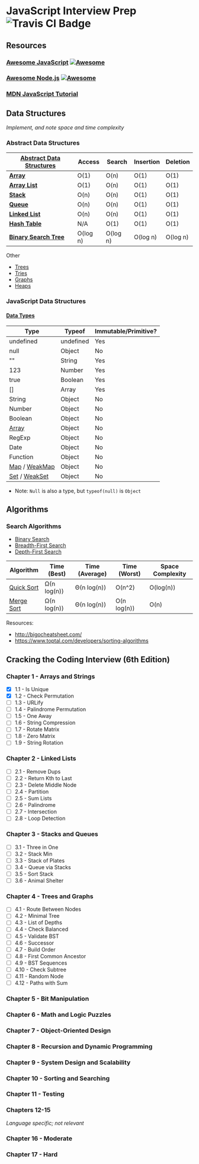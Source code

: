 # JavaScript Interview Prep ![Travis CI Badge](https://travis-ci.org/shanemileham/js-interview-prep.svg?branch=master)

## Resources
### [Awesome JavaScript](https://github.com/sorrycc/awesome-javascript) [![Awesome](https://cdn.rawgit.com/sindresorhus/awesome/d7305f38d29fed78fa85652e3a63e154dd8e8829/media/badge.svg)](https://github.com/sindresorhus/awesome)
### [Awesome Node.js](https://github.com/sindresorhus/awesome-nodejs) [![Awesome](https://cdn.rawgit.com/sindresorhus/awesome/d7305f38d29fed78fa85652e3a63e154dd8e8829/media/badge.svg)](https://github.com/sindresorhus/awesome)
### [MDN JavaScript Tutorial](https://developer.mozilla.org/en-US/docs/Web/JavaScript)

## Data Structures
_Implement, and note space and time complexity_

### Abstract Data Structures
[Abstract Data Structures](https://en.wikipedia.org/wiki/List_of_data_structures)|Access|Search|Insertion|Deletion
---|---|---|---|---
[**Array**](https://en.wikipedia.org/wiki/Array_data_structure)|O(1)|O(n)|O(1)|O(1)
[**Array List**](https://en.wikipedia.org/wiki/Dynamic_array)|O(1)|O(n)|O(1)|O(1)
[**Stack**](https://en.wikipedia.org/wiki/Stack_(abstract_data_type))|O(n)|O(n)|O(1)|O(1)
[**Queue**](https://en.wikipedia.org/wiki/Queue_(abstract_data_type))|O(n)|O(n)|O(1)|O(1)
[**Linked List**](https://en.wikipedia.org/wiki/Linked_list)|O(n)|O(n)|O(1)|O(1)
[**Hash Table**](https://en.wikipedia.org/wiki/Hash_table)|N/A|O(1)|O(1)|O(1)
[**Binary Search Tree**](https://en.wikipedia.org/wiki/Binary_search_tree)|O(log n)|O(log n)|O(log n)|O(log n)

Other
- [Trees](https://en.wikipedia.org/wiki/Tree_(data_structure))
- [Tries](https://en.wikipedia.org/wiki/Trie)
- [Graphs](https://en.wikipedia.org/wiki/Graph_(abstract_data_type))
- [Heaps](https://en.wikipedia.org/wiki/Heap_(data_structure))

### JavaScript Data Structures

#### [Data Types](https://developer.mozilla.org/en-US/docs/Web/JavaScript/Data_structures)

Type|Typeof|Immutable/Primitive?
---|---|---
undefined|undefined|Yes
null|Object|No
""|String|Yes
123|Number|Yes
true|Boolean|Yes
[]|Array|Yes
String|Object|No
Number|Object|No
Boolean|Object|No
[Array](https://developer.mozilla.org/en-US/docs/Web/JavaScript/Reference/Global_Objects/Array)|Object|No
RegExp|Object|No
Date|Object|No
Function|Object|No
[Map](https://developer.mozilla.org/en-US/docs/Web/JavaScript/Reference/Global_Objects/Map) / [WeakMap](https://developer.mozilla.org/en-US/docs/Web/JavaScript/Reference/Global_Objects/WeakMap)|Object|No
[Set](https://developer.mozilla.org/en-US/docs/Web/JavaScript/Reference/Global_Objects/Set) / [WeakSet](https://developer.mozilla.org/en-US/docs/Web/JavaScript/Reference/Global_Objects/WeakSet)|Object|No
* Note: `Null` is also a type, but `typeof(null)` is `Object`


## Algorithms

### Search Algorithms
- [Binary Search](https://en.wikipedia.org/wiki/Binary_search_algorithm)
- [Breadth-First Search](https://en.wikipedia.org/wiki/Breadth-first_search)
- [Depth-First Search](https://en.wikipedia.org/wiki/Depth-first_search)

Algorithm | Time (Best) | Time (Average) | Time (Worst) | Space Complexity
---|---|---|---|---
[Quick Sort](https://en.wikipedia.org/wiki/Quicksort)|Ω(n log(n))|Θ(n log(n))|O(n^2)|O(log(n))
[Merge Sort](https://en.wikipedia.org/wiki/Merge_sort)|Ω(n log(n))|Θ(n log(n))|O(n log(n))|O(n)

Resources:
- http://bigocheatsheet.com/
- https://www.toptal.com/developers/sorting-algorithms

## Cracking the Coding Interview (6th Edition)

### Chapter 1 - Arrays and Strings
- [x] 1.1 - Is Unique
- [x] 1.2 - Check Permutation
- [ ] 1.3 - URLify
- [ ] 1.4 - Palindrome Permutation
- [ ] 1.5 - One Away
- [ ] 1.6 - String Compression
- [ ] 1.7 - Rotate Matrix
- [ ] 1.8 - Zero Matrix
- [ ] 1.9 - String Rotation

### Chapter 2 - Linked Lists
- [ ] 2.1 - Remove Dups
- [ ] 2.2 - Return Kth to Last
- [ ] 2.3 - Delete Middle Node
- [ ] 2.4 - Partition
- [ ] 2.5 - Sum Lists
- [ ] 2.6 - Palindrome
- [ ] 2.7 - Intersection
- [ ] 2.8 - Loop Detection

### Chapter 3 - Stacks and Queues
- [ ] 3.1 - Three in One
- [ ] 3.2 - Stack Min
- [ ] 3.3 - Stack of Plates
- [ ] 3.4 - Queue via Stacks
- [ ] 3.5 - Sort Stack
- [ ] 3.6 - Animal Shelter

### Chapter 4 - Trees and Graphs
- [ ] 4.1 - Route Between Nodes
- [ ] 4.2 - Minimal Tree
- [ ] 4.3 - List of Depths
- [ ] 4.4 - Check Balanced
- [ ] 4.5 - Validate BST
- [ ] 4.6 - Successor
- [ ] 4.7 - Build Order
- [ ] 4.8 - First Common Ancestor
- [ ] 4.9 - BST Sequences
- [ ] 4.10 - Check Subtree
- [ ] 4.11 - Random Node
- [ ] 4.12 - Paths with Sum

### Chapter 5 - Bit Manipulation

### Chapter 6 - Math and Logic Puzzles

### Chapter 7 - Object-Oriented Design

### Chapter 8 - Recursion and Dynamic Programming

### Chapter 9 - System Design and Scalability

### Chapter 10 - Sorting and Searching

### Chapter 11 - Testing

### Chapters 12-15
_Language specific; not relevant_

### Chapter 16 - Moderate

### Chapter 17 - Hard
